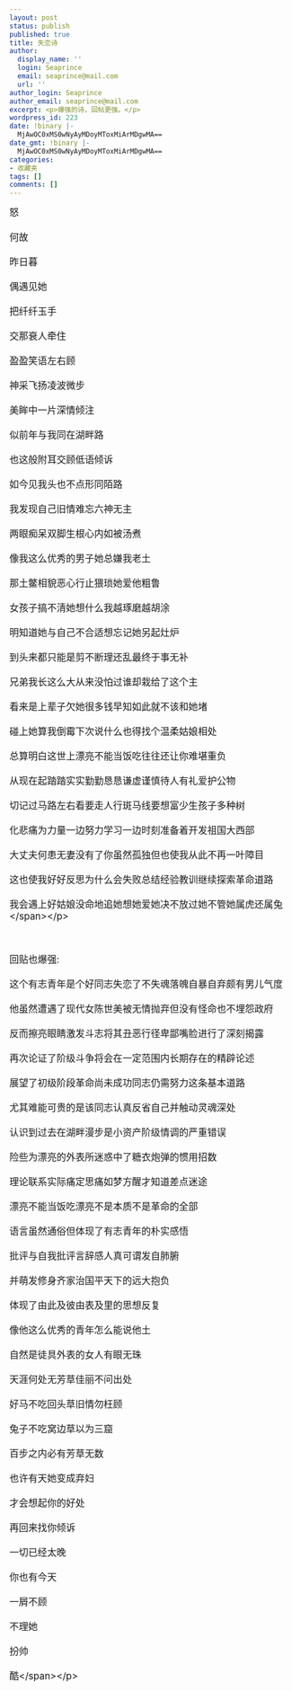 ```yaml
---
layout: post
status: publish
published: true
title: 失恋诗
author:
  display_name: ''
  login: Seaprince
  email: seaprince@mail.com
  url: ''
author_login: Seaprince
author_email: seaprince@mail.com
excerpt: <p>爆强的诗，回帖更强。</p>
wordpress_id: 223
date: !binary |-
  MjAwOC0xMS0wNyAyMDoyMToxMiArMDgwMA==
date_gmt: !binary |-
  MjAwOC0xMS0wNyAyMDoyMToxMiArMDgwMA==
categories:
- 收藏夹
tags: []
comments: []
---
```

<p><span style="font-size: larger">怒 <br &#47;><br />
何故 <br &#47;><br />
昨日暮 <br &#47;><br />
偶遇见她 <br &#47;><br />
把纤纤玉手 <br &#47;><br />
交那衰人牵住 <br &#47;><br />
盈盈笑语左右顾 <br &#47;><br />
神采飞扬凌波微步<br &#47;><br />
美眸中一片深情倾注 <br &#47;><br />
似前年与我同在湖畔路 <br &#47;><br />
也这般附耳交顾低语倾诉 <br &#47;><br />
如今见我头也不点形同陌路 <br &#47;><br />
我发现自己旧情难忘六神无主 <br &#47;><br />
两眼痴呆双脚生根心内如被汤煮 <br &#47;><br />
像我这么优秀的男子她总嫌我老土 <br &#47;><br />
那土鳖相貌恶心行止猥琐她爱他粗鲁 <br &#47;><br />
女孩子搞不清她想什么我越琢磨越胡涂 <br &#47;><br />
明知道她与自己不合适想忘记她另起灶炉 <br &#47;><br />
到头来都只能是剪不断理还乱最终于事无补 <br &#47;><br />
兄弟我长这么大从来没怕过谁却栽给了这个主 <br &#47;><br />
看来是上辈子欠她很多钱早知如此就不该和她堵 <br &#47;><br />
碰上她算我倒霉下次说什么也得找个温柔姑娘相处 <br &#47;><br />
总算明白这世上漂亮不能当饭吃往往还让你难堪重负 <br &#47;><br />
从现在起踏踏实实勤勤恳恳谦虚谨慎待人有礼爱护公物 <br &#47;><br />
切记过马路左右看要走人行斑马线要想富少生孩子多种树 <br &#47;><br />
化悲痛为力量一边努力学习一边时刻准备着开发祖国大西部 <br &#47;><br />
大丈夫何患无妻没有了你虽然孤独但也使我从此不再一叶障目 <br &#47;><br />
这也使我好好反思为什么会失败总结经验教训继续探索革命道路 <br &#47;><br />
我会遇上好姑娘没命地追她想她爱她决不放过她不管她属虎还属兔 <&#47;span><&#47;p></p>
<p><span style="font-size: larger"><br &#47;><br />
回贴也爆强: <br &#47;><br />
这个有志青年是个好同志失恋了不失魂落魄自暴自弃颇有男儿气度 <br &#47;><br />
他虽然遭遇了现代女陈世美被无情抛弃但没有怪命也不埋怨政府 <br &#47;><br />
反而擦亮眼睛激发斗志将其丑恶行径卑鄙嘴脸进行了深刻揭露 <br &#47;><br />
再次论证了阶级斗争将会在一定范围内长期存在的精辟论述 <br &#47;><br />
展望了初级阶段革命尚未成功同志仍需努力这条基本道路 <br &#47;><br />
尤其难能可贵的是该同志认真反省自己并触动灵魂深处 <br &#47;><br />
认识到过去在湖畔漫步是小资产阶级情调的严重错误 <br &#47;><br />
险些为漂亮的外表所迷惑中了糖衣炮弹的惯用招数 <br &#47;><br />
理论联系实际痛定思痛如梦方醒才知道差点迷途 <br &#47;><br />
漂亮不能当饭吃漂亮不是本质不是革命的全部 <br &#47;><br />
语言虽然通俗但体现了有志青年的朴实感悟 <br &#47;><br />
批评与自我批评言辞感人真可谓发自肺腑 <br &#47;><br />
并萌发修身齐家治国平天下的远大抱负 <br &#47;><br />
体现了由此及彼由表及里的思想反复 <br &#47;><br />
像他这么优秀的青年怎么能说他土 <br &#47;><br />
自然是徒具外表的女人有眼无珠 <br &#47;><br />
天涯何处无芳草佳丽不问出处 <br &#47;><br />
好马不吃回头草旧情勿枉顾 <br &#47;><br />
兔子不吃窝边草以为三窟 <br &#47;><br />
百步之内必有芳草无数 <br &#47;><br />
也许有天她变成弃妇 <br &#47;><br />
才会想起你的好处 <br &#47;><br />
再回来找你倾诉 <br &#47;><br />
一切已经太晚 <br &#47;><br />
你也有今天 <br &#47;><br />
一屑不顾 <br &#47;><br />
不理她 <br &#47;><br />
扮帅 <br &#47;><br />
酷<&#47;span><&#47;p></p>
